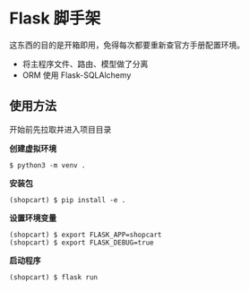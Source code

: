 # Flask 脚手架

这东西的目的是开箱即用，免得每次都要重新查官方手册配置环境。

* 将主程序文件、路由、模型做了分离
* ORM 使用 Flask-SQLAlchemy

## 使用方法

开始前先拉取并进入项目目录

**创建虚拟环境**
```shell
$ python3 -m venv .
```

**安装包**
```shell
(shopcart) $ pip install -e .
```

**设置环境变量**
```shell
(shopcart) $ export FLASK_APP=shopcart
(shopcart) $ export FLASK_DEBUG=true
```

**启动程序**
```shell
(shopcart) $ flask run
```